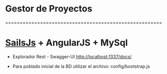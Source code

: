 # Gestor de Proyectos
======================================================

# [SailsJs](http://sailsjs.org) + AngularJS + MySql

 + Explorador Rest - Swagger-UI [http://localhost:1337/docs/](http://localhost:1337/docs/)

 + Para poblado inicial de la BD utilizar el archivo: config/bootstrap.js    
